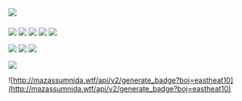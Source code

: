 <img src="https://capsule-render.vercel.app/api?type=wave&color=auto&height=300&section=header&text=Hi there 👋 I'm Dong Yeol&fontSize=40" />

### 



<!--
**eastheat10/eastheat10** is a ✨ _special_ ✨ repository because its `README.md` (this file) appears on your GitHub profile.

Here are some ideas to get you started:

- 🔭 I’m currently working on ...
- 🌱 I’m currently learning ...
- 👯 I’m looking to collaborate on ...
- 🤔 I’m looking for help with ...
- 💬 Ask me about ...
- 📫 How to reach me: ...
- 😄 Pronouns: ...
- ⚡ Fun fact: ...
-->



<img src="https://img.shields.io/badge/Java-3F8AA2?style=flat-square&logo=Java&logoColor=white"/></a> <img src="https://img.shields.io/badge/HTML5-DE4E26?style=flat-square&logo=Html5&logoColor=white"/></a> <img src="https://img.shields.io/badge/CSS3-2DA5D5?style=flat-square&logo=CSS3&logoColor=white"/></a> <img src="https://img.shields.io/badge/Javscript-EED81A?style=flat-square&logo=Javascript&logoColor=white"/></a> <img src="https://img.shields.io/badge/Python-3766AB?style=flat-square&logo=Python&logoColor=white"/></a>



<img src="https://img.shields.io/badge/Spring-6CB33E?style=flat-square&logo=Spring&logoColor=ffffff"/></a> <img src="https://img.shields.io/badge/Django-0B2E20?style=flat-square&logo=Django&logoColor=white"/></a> <img src="https://img.shields.io/badge/Vue.js-3EB37F?style=flat-square&logo=Vue.js&logoColor=white"/></a>


<img src="https://img.shields.io/badge/MySQL-035E85?style=flat-square&logo=MySQL&logoColor=white"/></a>

![http://mazassumnida.wtf/api/v2/generate_badge?boj=eastheat10](http://mazassumnida.wtf/api/v2/generate_badge?boj=eastheat10)
